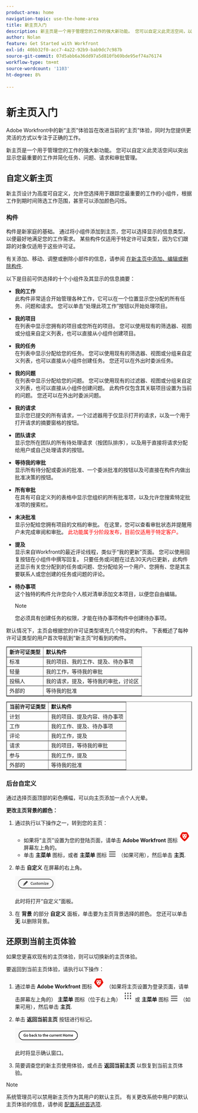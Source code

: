 ```yaml
---
product-area: home
navigation-topic: use-the-home-area
title: 新主页入门
description: 新主页是一个用于管理您的工作的强大新功能。 您可以自定义此灵活空间，以突出显示您最重要的工作并简化任务、问题、请求和审批管理。
author: Nolan
feature: Get Started with Workfront
exl-id: 40bb32f0-acc7-4a22-92b9-bab9dc7c987b
source-git-commit: 07d5abb6a36dd97a5d810fb69bde95ef74a76174
workflow-type: tm+mt
source-wordcount: '1103'
ht-degree: 8%

---
```


# 新主页入门

<!--Audited: 12/2023-->

Adobe Workfront中的新“主页”体验旨在改进当前的“主页”体验，同时为您提供更灵活的方式以专注于正确的工作。

新主页是一个用于管理您的工作的强大新功能。 您可以自定义此灵活空间以突出显示您最重要的工作并简化任务、问题、请求和审批管理。

## 自定义新主页

新主页设计为高度可自定义，允许您选择用于跟踪您最重要的工作的小组件，根据工作到期时间筛选工作范围，甚至可以添加颜色闪烁。

### 构件

构件是新家庭的基础。 通过将小组件添加到主页，您可以选择显示的信息类型，以便最好地满足您的工作需求。 某些构件仅适用于特定许可证类型，因为它们跟踪的对象仅适用于这些许可证。

有关添加、移动、调整或删除小部件的信息，请参阅 [在新主页中添加、编辑或删除构件](/help/quicksilver/workfront-basics/using-home/new-home/add-edit-remove-widgets-in-new-home.md).

以下是目前可供选择的十个小组件及其显示的信息摘要：

* **我的工作**\
    此构件非常适合开始管理各种工作，它可以在一个位置显示您分配的所有任务、问题和请求。 您可以单击“处理此项工作”按钮以开始处理项目。

* **我的项目**\
    在列表中显示您拥有的项目或您所在的项目。 您可以使用现有的筛选器、视图或分组来自定义列表，也可以直接从小组件创建项目。

* **我的任务**\
    在列表中显示分配给您的任务。 您可以使用现有的筛选器、视图或分组来自定义列表，也可以直接从小组件创建任务。 您还可以在外出时委派任务。

* **我的问题**\
    在列表中显示分配给您的问题。 您可以使用现有的过滤器、视图或分组来自定义列表，也可以直接从小组件创建问题。 此构件仅包含其关联项目设置为当前的问题。 您还可以在外出时委派问题。

* **我的请求**\
    显示您已提交的所有请求，一个过滤器用于仅显示打开的请求，以及一个用于打开请求的摘要窗格的按钮。

* **团队请求**\
    显示您所在团队的所有待处理请求（按团队排序），以及用于直接将请求分配给用户或自己处理请求的按钮。

* **等待我的审批**\
    显示所有待分配或委派的批准、一个委派批准的按钮以及可直接在构件内做出批准决策的按钮。

* **所有审批**\
    在具有可自定义列的表格中显示您组织的所有批准项，以及允许您搜索特定批准项的搜索栏。

* **未决批准**\
    显示分配给您拥有项目的文档的审批。 在这里，您可以查看审批状态并提醒用户未完成审阅和审批。 <span style="color: #ff0000;">此功能属于分阶段发布，目前仅适用于特定客户。</span>

* **提及**\
    显示来自Workfront的最近评论线程，类似于“我的更新”页面。 您可以使用回复按钮在小组件中撰写回复。 只要任务或问题在过去30天内已更新，此构件还显示有关您分配到的任务或问题、您分配给另一个用户、您拥有、您是其主要联系人或您创建的任务或问题的评论。

* **待办事项**\
    这个独特的构件允许您向个人核对清单添加文本项目，以便您自由编辑。

  >[!NOTE]
  >
  >您必须具有创建任务的权限，才能在待办事项构件中创建待办事项。

默认情况下，主页会根据您的许可证类型填充几个特定的构件。 下表概述了每种许可证类型的用户首次导航到“新主页”时看到的构件。

<table border="1" class="inlineTable">
    <tr>
        <td><b>新许可证类型</b></td>
        <td><b>默认构件</b></td>
    </tr>
    <tr>
        <td>标准</td>
        <td>我的项目、我的工作、提及、待办事项</td>
    </tr>
    <tr>
        <td>轻量</td>
        <td>我的工作，等待我的审批</td>
    </tr>
    <tr>
        <td>投稿人</td>
        <td>我的请求，提及，等待我的审批，讨论区</td>
    </tr>
    <tr>
        <td>外部的</td>
        <td>等待我的批准</td>
    </tr>
</table>

<table border="1" class="inlineTable">
    <tr>
        <td><b>当前许可证类型</b></td>
        <td><b>默认构件</b></td>
    </tr>
    <tr>
        <td>计划</td>
        <td>我的项目、提及内容、待办事项</td>
    </tr>
    <tr>
        <td>工作</td>
        <td>我的工作、提及、待办事项</td>
    </tr>
    <tr>
        <td>评论</td>
        <td>我的工作，提及</td>
    </tr>
    <tr>
        <td>请求</td>
        <td>我的项目，等待我的审批</td>
    </tr>
    <tr>
        <td>参与</td>
        <td>我的工作，提及</td>
    </tr>
    <tr>
        <td>外部的</td>
        <td>等待我的批准</td>
    </tr>
</table>

### 后台自定义

通过选择页面顶部的彩色横幅，可以向主页添加一点个人光晕。

**更改主页背景的颜色：**

1. 通过执行以下操作之一，转到您的主页：

   * 如果将“主页”设置为您的登陆页面，请单击 **Adobe Workfront** 图标 ![Adobe Workfront图标](../new-home/assets/home-icon-30x29.png) 屏幕左上角的。
   * 单击 **主菜单** 图标，或者 **主菜单** 图标 ![主菜单图标](../new-home/assets/main-menu-icon-left-nav.png) （如果可用），然后单击 **主页**.

1. 单击 **自定义** 在屏幕的右上角。

   ![“自定义”按钮](../new-home/assets/customize-button.png)

   此时将打开“自定义”面板。

1. 在 **背景** 的部分 **自定义** 面板，单击要为主页背景选择的颜色。 您还可以单击 **无** 以删除背景。

## 还原到当前主页体验

如果您更喜欢现有的主页体验，则可以切换新的主页体验。

要返回到当前主页体验，请执行以下操作：

1. 通过单击 **Adobe Workfront** 图标 ![Adobe Workfront图标](../new-home/assets/home-icon-30x29.png) （如果将主页设置为登录页面，请单击屏幕左上角的） **主菜单** 图标（位于右上角） ![](assets/dots-main-menu.png) 或 **主菜单** 图标 ![主菜单图标](../new-home/assets/main-menu-icon-left-nav.png) （如果可用），然后单击 **主页**.

1. 单击 **返回当前主页** 按钮进行标记。

   ![返回当前主页按钮](../new-home/assets/go-back-to-current-home-button.png)

   此时将显示确认窗口。

1. 简要调查您的新主页使用体验，或点击 **返回当前主页** 以恢复到当前主页体验。

>[!NOTE]
>
> 系统管理员可以禁用新主页作为其用户的默认主页。 有关更改系统中用户的默认主页体验的信息，请参阅 [配置系统首选项](/help/quicksilver/administration-and-setup/manage-workfront/security/configure-security-preferences.md).
